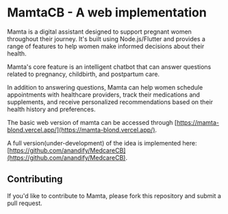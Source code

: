 # MamtaCB - A web implementation

Mamta is a digital assistant designed to support pregnant women throughout their journey. It's built using Node.js/Flutter and provides a range of features to help women make informed decisions about their health.

Mamta's core feature is an intelligent chatbot that can answer questions related to pregnancy, childbirth, and postpartum care.

In addition to answering questions, Mamta can help women schedule appointments with healthcare providers, track their medications and supplements, and receive personalized recommendations based on their health history and preferences.

The basic web version of mamta can be accessed through [https://mamta-blond.vercel.app/](https://mamta-blond.vercel.app/).

A full version(under-development) of the idea is implemented here: [https://github.com/anandify/MedcareCB](https://github.com/anandify/MedcareCB).

## 

## Contributing

If you'd like to contribute to Mamta, please fork this repository and submit a pull request.
